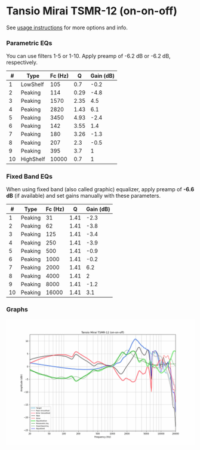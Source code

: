 # Tansio Mirai TSMR-12 (on-on-off)
See [usage instructions](https://github.com/jaakkopasanen/AutoEq#usage) for more options and info.

### Parametric EQs
You can use filters 1-5 or 1-10. Apply preamp of -6.2 dB or -6.2 dB, respectively.

|   # | Type      |   Fc (Hz) |    Q |   Gain (dB) |
|-----|-----------|-----------|------|-------------|
|   1 | LowShelf  |       105 | 0.7  |        -0.2 |
|   2 | Peaking   |       114 | 0.29 |        -4.8 |
|   3 | Peaking   |      1570 | 2.35 |         4.5 |
|   4 | Peaking   |      2820 | 1.43 |         6.1 |
|   5 | Peaking   |      3450 | 4.93 |        -2.4 |
|   6 | Peaking   |       142 | 3.55 |         1.4 |
|   7 | Peaking   |       180 | 3.26 |        -1.3 |
|   8 | Peaking   |       207 | 2.3  |        -0.5 |
|   9 | Peaking   |       395 | 3.7  |         1   |
|  10 | HighShelf |     10000 | 0.7  |         1   |

### Fixed Band EQs
When using fixed band (also called graphic) equalizer, apply preamp of **-6.6 dB** (if available) and set gains manually with these parameters.

|   # | Type    |   Fc (Hz) |    Q |   Gain (dB) |
|-----|---------|-----------|------|-------------|
|   1 | Peaking |        31 | 1.41 |        -2.3 |
|   2 | Peaking |        62 | 1.41 |        -3.8 |
|   3 | Peaking |       125 | 1.41 |        -3.4 |
|   4 | Peaking |       250 | 1.41 |        -3.9 |
|   5 | Peaking |       500 | 1.41 |        -0.9 |
|   6 | Peaking |      1000 | 1.41 |        -0.2 |
|   7 | Peaking |      2000 | 1.41 |         6.2 |
|   8 | Peaking |      4000 | 1.41 |         2   |
|   9 | Peaking |      8000 | 1.41 |        -1.2 |
|  10 | Peaking |     16000 | 1.41 |         3.1 |

### Graphs
![](./Tansio%20Mirai%20TSMR-12%20(on-on-off).png)
